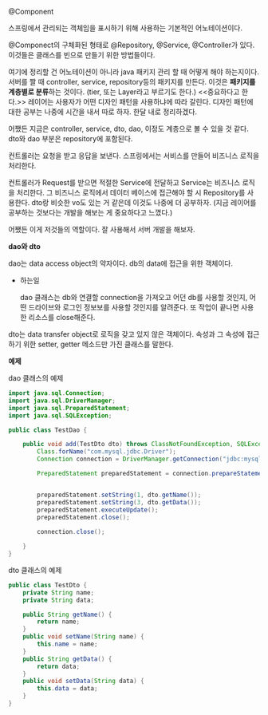 @Component

스프링에서 관리되는 객체임을 표시하기 위해 사용하는 기본적인 어노테이션이다.

@Componect의 구체화된 형태로  @Repository, @Service, @Controller가 있다. 이것들은 클래스를 빈으로 만들기 위한 방법들이다. 



여기에 정리할 건 어노테이션이 아니라 java 패키지 관리 할 때 어떻게 해야 하는지이다. 서버를 짤 때 controller, service, repository등의 패키지를 만든다. 이것은 **패키지를 계층별로 분류**하는 것이다. (tier, 또는 Layer라고 부르기도 한다.) <<중요하다고 한다.>> 레이어는 사용자가 어떤 디자인 패턴을 사용하냐에 따라 갈린다. 디자인 패턴에 대한 공부는 나중에 시간을 내서 따로 하자. 한달 내로 정리하겠다.



어쨌든 지금은 controller, service, dto, dao,  이정도 계층으로 볼 수 있을 것 같다. dto와 dao 부분은 repository에 포함된다.



컨트롤러는 요청을 받고 응답을 보낸다. 스프링에서는 서비스를 만들어 비즈니스 로직을 처리한다. 

[^비즈니스 로직]: 데이터를 생성, 표시, 저장, 변경하는 부분을 말한다. 사용자에게 보여지지 않는 부분에서 데이터를 처리하는 코드이다.

컨트롤러가 Request를 받으면 적절한 Service에 전달하고 Service는 비즈니스 로직을 처리한다. 그 비즈니스 로직에서 데이터 베이스에 접근해야 할 시 Repository를 사용한다. dto랑 비슷한 vo도 있는 거 같은데 이것도 나중에 더 공부하자. (지금 레이어를 공부하는 것보다는 개발을 해보는 게 중요하다고 느꼈다.)

어쨌든 이게 저것들의 역할이다. 잘 사용해서 서버 개발을 해보자.



**dao와 dto**

dao는 data access object의 약자이다. db의 data에 접근을 위한 객체이다. 

- 하는일

  dao 클래스는 db와 연결할 connection을 가져오고 어던 db를 사용할 것인지, 어떤 드라이브와 로그인 정보보를 사용할 것인지를 알려준다. 또 작업이 끝나면 사용한 리소스를 close해준다.

dto는 data transfer object로 로직을 갖고 있지 않은 객체이다. 속성과 그 속성에 접근하기 위한 setter, getter 메소드만 가진 클래스를 말한다.

**예제**

dao 클래스의 예제

```java
import java.sql.Connection;
import java.sql.DriverManager;
import java.sql.PreparedStatement;
import java.sql.SQLException;

public class TestDao {

    public void add(TestDto dto) throws ClassNotFoundException, SQLException {
        Class.forName("com.mysql.jdbc.Driver");
        Connection connection = DriverManager.getConnection("jdbc:mysql://localhost/test", "root", "root");

        PreparedStatement preparedStatement = connection.prepareStatement("insert into users(id,name,password) value(?,?,?)");


        preparedStatement.setString(1, dto.getName());
        preparedStatement.setString(3, dto.getData());
        preparedStatement.executeUpdate();
        preparedStatement.close();
        
        connection.close();

    }
}
```

dto 클래스의 예제

```java
public class TestDto {
    private String name;
    private String data;

    public String getName() {
        return name;
    }
    public void setName(String name) {
        this.name = name;
    }
    public String getData() {
        return data;
    }
    public void setData(String data) {
        this.data = data;
    }
}
```